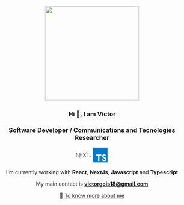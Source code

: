 <div align="center">
 <img src="https://pro2-bar-s3-cdn-cf6.myportfolio.com/9f2246658dc22312097626cd09107c99/7e62f19a-2473-4bb1-a3e9-ba660e435437_rw_600.gif?h=62a0dcccbfb417a595fc533ca7560916" width="250" height="250" />

 <h3 align="center">Hi 👋, I am Victor</h3>
 <h3 align="center">Software Developer / Communications and Tecnologies Researcher</h3>
 <div></div>
 <a href="https://nextjs.org/" target="_blank"> <img src="https://raw.githubusercontent.com/devicons/devicon/master/icons/nextjs/nextjs-original-wordmark.svg" alt="nextjs" width="40" height="40"/> </a>
 <a href="https://typescriptlang.org/" target="_blank"> <img src="https://raw.githubusercontent.com/devicons/devicon/master/icons/typescript/typescript-original.svg" alt="typescript" width="40" height="40"/> </a>

I'm currently working with **React**, **NextJs**, **Javascript** and **Typescript**
  
My main contact is **victorgois18@gmail.com**

📄 [To know more about me](http://victorgois.com/)
</div>
